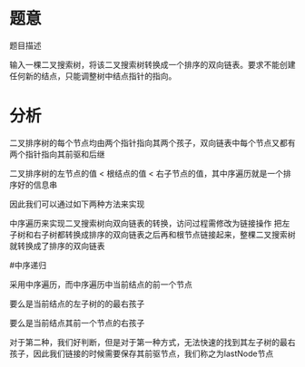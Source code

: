 # 题意

题目描述

输入一棵二叉搜索树，将该二叉搜索树转换成一个排序的双向链表。要求不能创建任何新的结点，只能调整树中结点指针的指向。

# 分析
二叉排序树的每个节点均由两个指针指向其两个孩子，双向链表中每个节点又都有两个指针指向其前驱和后继

二叉排序树的左节点的值 < 根结点的值 < 右子节点的值，其中序遍历就是一个排序好的信息串

因此我们可以通过如下两种方法来实现

中序遍历来实现二叉搜索树向双向链表的转换，访问过程需修改为链接操作
把左子树和右子树都转换成排序的双向链表之后再和根节点链接起来，整棵二叉搜索树就转换成了排序的双向链表

#中序递归

采用中序遍历，而中序遍历中当前结点的前一个节点

要么是当前结点的左子树的的最右孩子

要么是当前结点其前一个节点的右孩子

对于第二种，我们好判断，但是对于第一种方式，无法快速的找到其左子树的最右孩子，因此我们链接的时候需要保存其前驱节点，我们称之为lastNode节点